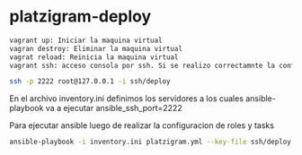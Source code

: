 # platzigram-deploy

```sh
vagrant up: Iniciar la maquina virtual
vagran destroy: Eliminar la maquina virtual
vagrat reload: Reinicia la maquina virtual
vagrant ssh: acceso consola por ssh. Si se realizo correctamnte la configuracion de las llaves.
```

```sh
ssh -p 2222 root@127.0.0.1 -i ssh/deploy
```

En el archivo inventory.ini definimos los servidores a los cuales ansible-playbook va a ejecutar ansible_ssh_port=2222

Para ejecutar ansible luego de realizar la configuracion de roles y tasks

```sh
ansible-playbook -i inventory.ini platzigram.yml --key-file ssh/deploy
```